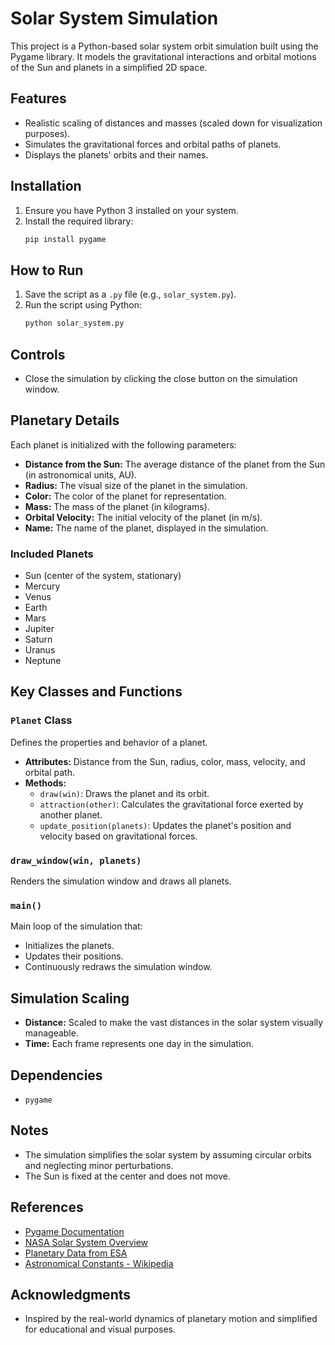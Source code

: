 # Solar System Simulation

This project is a Python-based solar system orbit simulation built using the Pygame library. It models the gravitational interactions and orbital motions of the Sun and planets in a simplified 2D space.

## Features
- Realistic scaling of distances and masses (scaled down for visualization purposes).
- Simulates the gravitational forces and orbital paths of planets.
- Displays the planets' orbits and their names.

## Installation
1. Ensure you have Python 3 installed on your system.
2. Install the required library:
   ```bash
   pip install pygame
   ```

## How to Run
1. Save the script as a `.py` file (e.g., `solar_system.py`).
2. Run the script using Python:
   ```bash
   python solar_system.py
   ```

## Controls
- Close the simulation by clicking the close button on the simulation window.

## Planetary Details
Each planet is initialized with the following parameters:
- **Distance from the Sun:** The average distance of the planet from the Sun (in astronomical units, AU).
- **Radius:** The visual size of the planet in the simulation.
- **Color:** The color of the planet for representation.
- **Mass:** The mass of the planet (in kilograms).
- **Orbital Velocity:** The initial velocity of the planet (in m/s).
- **Name:** The name of the planet, displayed in the simulation.

### Included Planets
- Sun (center of the system, stationary)
- Mercury
- Venus
- Earth
- Mars
- Jupiter
- Saturn
- Uranus
- Neptune

## Key Classes and Functions

### `Planet` Class
Defines the properties and behavior of a planet.
- **Attributes:** Distance from the Sun, radius, color, mass, velocity, and orbital path.
- **Methods:**
  - `draw(win)`: Draws the planet and its orbit.
  - `attraction(other)`: Calculates the gravitational force exerted by another planet.
  - `update_position(planets)`: Updates the planet's position and velocity based on gravitational forces.

### `draw_window(win, planets)`
Renders the simulation window and draws all planets.

### `main()`
Main loop of the simulation that:
- Initializes the planets.
- Updates their positions.
- Continuously redraws the simulation window.

## Simulation Scaling
- **Distance:** Scaled to make the vast distances in the solar system visually manageable.
- **Time:** Each frame represents one day in the simulation.

## Dependencies
- `pygame`

## Notes
- The simulation simplifies the solar system by assuming circular orbits and neglecting minor perturbations.
- The Sun is fixed at the center and does not move.

## References
- [Pygame Documentation](https://www.pygame.org/docs/)
- [NASA Solar System Overview](https://solarsystem.nasa.gov/)
- [Planetary Data from ESA](https://www.esa.int/Science_Exploration/Space_Science)
- [Astronomical Constants - Wikipedia](https://en.wikipedia.org/wiki/Astronomical_constant)

## Acknowledgments
- Inspired by the real-world dynamics of planetary motion and simplified for educational and visual purposes.

